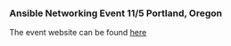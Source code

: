 ### Ansible Networking Event 11/5 Portland, Oregon

The event website can be found [here](http://pdx-network.rhdemo.io/)

